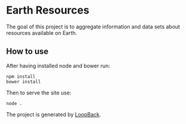# Earth Resources

The goal of this project is to aggregate information and data sets about
resources available on Earth.

## How to use

After having installed node and bower run:

```
npm install
bower install
```

Then to serve the site use:

```
node .
```

The project is generated by [LoopBack](http://loopback.io).
